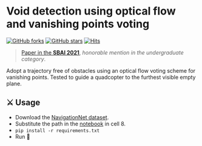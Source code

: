 # Void detection using optical flow and vanishing points voting

 [![GitHub forks](https://img.shields.io/github/forks/debOliveira/voidDetection.svg?style=social&label=Fork&maxAge=2592000)](https://GitHub.com/debOliveira/voidDetection/network/) [![GitHub stars](https://img.shields.io/github/stars/debOliveira/voidDetection.svg?style=social&label=Star&maxAge=2592000)](https://GitHub.com/debOliveira/voidDetection/stargazers/) [![Hits](https://hits.seeyoufarm.com/api/count/incr/badge.svg?url=https%3A%2F%2Fgithub.com%2FdebOliveira%2FvoidDetection&count_bg=%2379C83D&title_bg=%23555555&icon=&icon_color=%23E7E7E7&title=hits&edge_flat=false)](https://hits.seeyoufarm.com)

> [Paper in the **SBAI 2021**](https://www.sba.org.br/open_journal_systems/index.php/sbai/article/view/2586), *honorable mention in the undergraduate category*.

Adopt a trajectory free of obstacles using an optical flow voting scheme for vanishing points. Tested to guide a quadcopter to the furthest visible empty plane.

## :crossed_swords: Usage

- Download the [NavigationNet dataset](https://www.mvig.org/research/nav/NavigationNet.html).
- Substitute the path in the [notebook](notebook/voidDetection.ipynb) in cell 8.
- `pip install -r requirements.txt`
- Run :runner:



